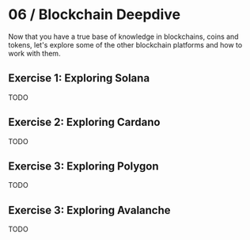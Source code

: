# 06 / Blockchain Deepdive

Now that you have a true base of knowledge in blockchains, coins and tokens, let's explore some of the other blockchain platforms and how to work with them.

## Exercise 1: Exploring Solana

TODO

## Exercise 2: Exploring Cardano

TODO

## Exercise 3: Exploring Polygon

TODO

## Exercise 3: Exploring Avalanche

TODO